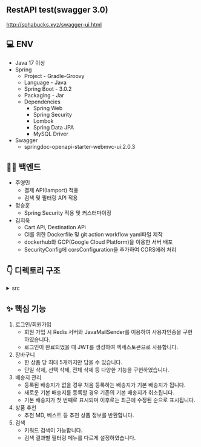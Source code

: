 ## RestAPI test(swagger 3.0)
http://sphabucks.xyz/swagger-ui.html

## 💻 ENV

* Java 17 이상
* Spring
  * Project - Gradle-Groovy
  * Language - Java
  * Spring Boot - 3.0.2
  * Packaging - Jar
  * Dependencies
    * Spring Web
    * Spring Security
    * Lombok
    * Spring Data JPA
    * MySQL Driver
* Swagger
  * springdoc-openapi-starter-webmvc-ui:2.0.3

## 👨‍💻 백엔드
* 주영민
  * 결제 API(Iamport) 적용
  * 검색 및 필터링 API 적용
* 정승훈
  * Spring Security 적용 및 커스터마이징
* 김지욱
  * Cart APi, Destination APi
  * CI를 위한 Dockerfile 및 git action workflow yaml파일 제작
  * dockerhub와 GCP(Google Cloud Platform)을 이용한 서버 배포
  * SecurityConfig에 corsConfiguration을 추가하여 CORS에러 처리

## 👇 디렉토리 구조
<details>
<summary>src</summary>
<div>

```
└─sphabucks  
  ├─domain
  │  ├─carts  
  │  ├─event  
  │  ├─paying  
  │  ├─productimage  
  │  ├─products  
  │  ├─purchaseHistory  
  │  ├─shipping  
  │  ├─tag  
  │  └─users  
  └─global  
     ├─auth  
     ├─config  
     ├─email  
     ├─exception  
     ├─paging  
     ├─responseEntity  
     └─utility  
```
</div>
</details>

## ✨ 핵심 기능

1. 로그인/회원가입
   * 회원 가입 시 Redis 서버와 JavaMailSender를 이용하여 사용자인증을 구현하였습니다. 
   * 로그인이 완료되었을 때 JWT를 생성하여 엑세스토큰으로 사용합니다.
2. 장바구니
   * 한 상품 당 최대 5개까지만 담을 수 있습니다.
   * 단일 삭제, 선택 삭제, 전체 삭제 등 다양한 기능을 구현하였습니다.
3. 배송지 관리
   * 등록된 배송지가 없을 경우 처음 등록하는 배송지가 기본 배송지가 됩니다.
   * 새로운 기본 배송지를 등록할 경우 기존의 기본 배송지가 취소됩니다.
   * 기본 배송지가 첫 번째로 표시되며 이후로는 최근에 수정된 순으로 표시됩니다.
4. 상품 추천
   * 추천 MD, 베스트 등 추천 상품 정보를 반환합니다.
5. 검색
   * 키워드 검색이 가능합니다.
   * 검색 결과별 필터링 메뉴를 다르게 설정하였습니다.
